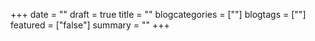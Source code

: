 +++
date = ""
draft = true
title = ""
blogcategories = [""]
blogtags = [""]
featured = ["false"]
summary = ""
+++
